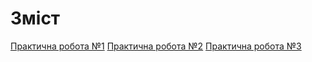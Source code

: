 # Зміст

[Практична робота №1](./lab_1/lab-1.md)
[Практична робота №2](./lab_2/lab-2.md)
[Практична робота №3](./lab_3/lab_3.md)